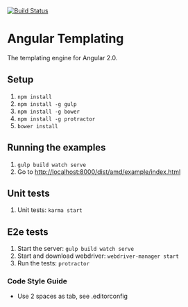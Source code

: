 [![Build Status](https://travis-ci.org/angular/templating.png?branch=master)](https://travis-ci.org/angular/templating)

# Angular Templating

The templating engine for Angular 2.0.

## Setup

1. `npm install`
1. `npm install -g gulp`
1. `npm install -g bower`
1. `npm install -g protractor`
1. `bower install`

## Running the examples

1. `gulp build watch serve`
2. Go to [http://localhost:8000/dist/amd/example/index.html](http://localhost:8000/dist/amd/example/index.html)

## Unit tests

1. Unit tests: `karma start`

## E2e tests

1. Start the server: `gulp build watch serve`
1. Start and download webdriver: `webdriver-manager start`
1. Run the tests: `protractor`

### Code Style Guide

* Use 2 spaces as tab, see .editorconfig
